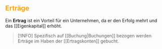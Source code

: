 ## <font color = "orange">Erträge</font>

Ein **Ertrag** ist ein Vorteil für ein Unternehmen, da er den Erfolg mehrt und das [[Eigenkapital]] erhöht.

>[!INFO]
>Spezifisch auf [[Buchung|Buchungen]] bezogen werden Erträge im Haben der [[Ertragskonten]] gebucht.

